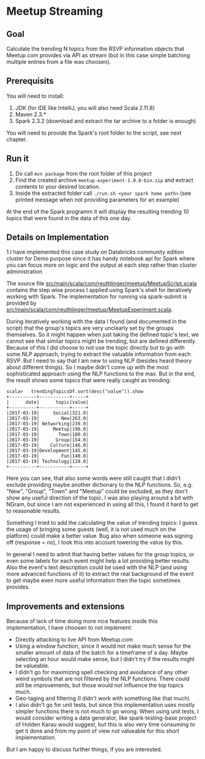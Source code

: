 # Meetup Streaming

## Goal

Calculate the trending N topics from the RSVP information objects that Meetup.com provides via API as stream (but in this case simple batching multiple entries from a file was choosen).
## Prerequisits

You will need to install:
1. JDK (for IDE like IntelliJ, you will also need Scala 2.11.8)
2. Maven 2.3.*
3. Spark 2.3.2 (download and extract the tar archive to a folder is enough)

You will need to provide the Spark's root folder to the script, see next chapter.

## Run it

1. Do call ``` mvn package ``` from the root folder of this project
2. Find the created archive ``` meetup-experiment-1.0.0-bin.zip ``` and extract contents to your desired location.
3. Inside the extracted folder call ``` ./run.sh <your spark home path> ``` (see printed message when not providing parameters for an example)

At the end of the Spark programm it will display the resulting trending 10 topics that were found in the data of this one day.

## Details on Implementation

1.I have implemented this case study on Databricks community edition cluster for Demo purpose since it has handy notebook api for Spark where you can focus more on logic and the output at each step rather than cluster administration

The source file [src/main/scala/com/reuthlinger/meetup/MeetupScript.scala](src/main/scala/com/reuthlinger/meetup/MeetupScript.scala) contains the step wise process I applied using Spark's shell for iteratively working with Spark.
The implementation for running via spark-submit is provided by [src/main/scala/com/reuthlinger/meetup/MeetupExperiment.scala](src/main/scala/com/reuthlinger/meetup/MeetupExperiment.scala).

During iteratively working with the data I found (and documented in the script) that the group's topics are very unclearly set by the groups themselves. So it might happen when just taking the defined topic's text, we cannot see that similar topics might be trending, but are defined differently.
Because of this I did choose to not use the topic directly but to go with some NLP approach, trying to extract the valuable information from each RSVP. But I need to say that I am new to using NLP (besides heard theory about different things). So I maybe didn't come up with the most sophisticated approach using the NLP functions to the max.
But in the end, the result shows some topics that were really caught as trending:

```
scala>   trendingTopicsDf.sort(desc("value")).show
+----------+-----------+-----+
|      date|      topic|value|
+----------+-----------+-----+
|2017-03-19|     Social|321.0|
|2017-03-19|        New|263.0|
|2017-03-19| Networking|239.0|
|2017-03-19|     Meetup|190.0|
|2017-03-19|       Town|180.0|
|2017-03-19|      Group|154.0|
|2017-03-19|    Culture|146.0|
|2017-03-19|Development|145.0|
|2017-03-19|        Fun|140.0|
|2017-03-19| Technology|118.0|
+----------+-----------+-----+
```

Here you can see, that also some words were still caught that I didn't exclude providing maybe another dictionary to the NLP functions.
So, e.g. "New", "Group", "Town" and "Meetup" could be excluded, as they don't show any useful direction of the topic.
I was also playing around a bit with NGram, but since I am not experienced in using all this, I found it hard to get to reasonable results.


Something I tried to add the calculating the value of trending topics: I guess the usage of bringing some guests (well, it is not used much on the platform) could make a better value.
Bug also when someone was signing off (response = no), I  took this into account lowering the value by this.


In general I need to admit that having better values for the group topics, or even some labels for each event might help a lot providing better results.
Also the event's text description could be used with the NLP (and using more advanced functions of it) to extract the real background of the event to get maybe even more useful information then the topic sometimes provides.


## Improvements and extensions

Because of lack of time doing more nice features inside this implementation, I have choosen to not implement:
- Directly attacking to live API from Meetup.com
- Using a window function, since it would not make much sense for the smaller amount of data of the batch for a timeframe of a day. Maybe selecting an hour would make sense, but I didn't try if the results might be valueable.
- I didn't go for maximizing spell checking and avoidance of any other weird symbols that are not filtered by the NLP functions. There could still be improvements, but those would not influence the top topics much.
- Geo-taging and filtering (I didn't work with something like that much)
- I also didn't go for unit tests, but since this implementation uses mostly simpler functions there is not much to go wrong. When using unit tests, I would consider writing a data generator, like spark-testing-base project of Holden Karau would suggest, but this is also very time consuming to get it done and from my point of view not valueable for this short implementation.

But I am happy to discuss further things, if you are interested.
